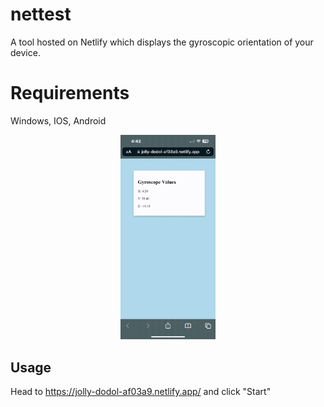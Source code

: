 # nettest
A tool hosted on Netlify which displays the gyroscopic orientation of your device.

# Requirements
Windows, IOS, Android

<p align="center">
<img src="RPReplay-Final1684442567.gif"  width="30%" height="30%">
</p>

## Usage

Head to https://jolly-dodol-af03a9.netlify.app/ and click "Start"
